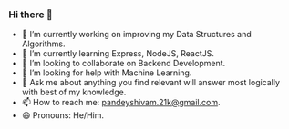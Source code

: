 ### Hi there 👋

<!--
**psychrider/psychrider** is a ✨ _special_ ✨ repository because its `README.md` (this file) appears on your GitHub profile. -->

- 🔭 I’m currently working on improving my Data Structures and Algorithms.
- 🌱 I’m currently learning Express, NodeJS, ReactJS.
- 👯 I’m looking to collaborate on Backend Development.
- 🤔 I’m looking for help with Machine Learning.
- 💬 Ask me about anything you find relevant will answer most logically with best of my knowledge.
- 📫 How to reach me: pandeyshivam.21k@gmail.com.
- 😄 Pronouns: He/Him.
